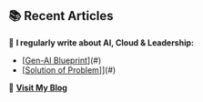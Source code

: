 ## 📚 Recent Articles
📖 **I regularly write about AI, Cloud & Leadership:**  
- [[Gen-AI Blueprint](https://github.com/shaktiamarendra/technical-articles/blob/main/Gen-AI%20Blueprint.md#unlocking-the-potential-of-generative-ai-a-strategic-blueprint)](#)  
- [[Solution of Problem](https://github.com/shaktiamarendra/technical-articles/blob/main/Solution%20of%20Problem.md)]](#)  

📝 **[Visit My Blog](https://github.com/shaktiamarendra/technical-articles/tree/main)**  
